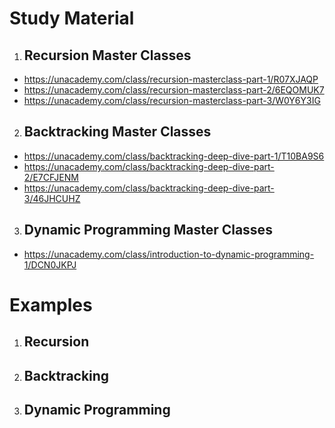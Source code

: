 # Study Material

1. ## Recursion Master Classes

-  https://unacademy.com/class/recursion-masterclass-part-1/R07XJAQP
-  https://unacademy.com/class/recursion-masterclass-part-2/6EQOMUK7
-  https://unacademy.com/class/recursion-masterclass-part-3/W0Y6Y3IG 

2. ## Backtracking Master Classes

- https://unacademy.com/class/backtracking-deep-dive-part-1/T10BA9S6
- https://unacademy.com/class/backtracking-deep-dive-part-2/E7CFJENM
- https://unacademy.com/class/backtracking-deep-dive-part-3/46JHCUHZ

3. ## Dynamic Programming Master Classes

- https://unacademy.com/class/introduction-to-dynamic-programming-1/DCN0JKPJ


# Examples

1. ## Recursion

2. ## Backtracking

3. ## Dynamic Programming
